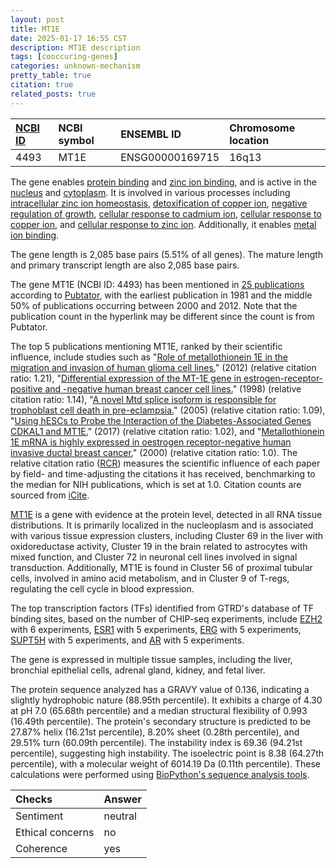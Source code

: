 ```yaml
---
layout: post
title: MT1E
date: 2025-01-17 16:55 CST
description: MT1E description
tags: [cooccuring-genes]
categories: unknown-mechanism
pretty_table: true
citation: true
related_posts: true
---
```




| [NCBI ID](https://www.ncbi.nlm.nih.gov/gene/4493) | NCBI symbol | ENSEMBL ID | Chromosome location |
| :-------- | :------- | :-------- | :------- |
| 4493  | MT1E | ENSG00000169715 | 16q13  |



The gene enables [protein binding](https://amigo.geneontology.org/amigo/term/GO:0005515) and [zinc ion binding](https://amigo.geneontology.org/amigo/term/GO:0008270), and is active in the [nucleus](https://amigo.geneontology.org/amigo/term/GO:0005634) and [cytoplasm](https://amigo.geneontology.org/amigo/term/GO:0005737). It is involved in various processes including [intracellular zinc ion homeostasis](https://amigo.geneontology.org/amigo/term/GO:0006882), [detoxification of copper ion](https://amigo.geneontology.org/amigo/term/GO:0010273), [negative regulation of growth](https://amigo.geneontology.org/amigo/term/GO:0045926), [cellular response to cadmium ion](https://amigo.geneontology.org/amigo/term/GO:0071276), [cellular response to copper ion](https://amigo.geneontology.org/amigo/term/GO:0071280), and [cellular response to zinc ion](https://amigo.geneontology.org/amigo/term/GO:0071294). Additionally, it enables [metal ion binding](https://amigo.geneontology.org/amigo/term/GO:0046872).


The gene length is 2,085 base pairs (5.51% of all genes). The mature length and primary transcript length are also 2,085 base pairs.


The gene MT1E (NCBI ID: 4493) has been mentioned in [25 publications](https://pubmed.ncbi.nlm.nih.gov/?term=%22MT1E%22) according to [Pubtator](https://academic.oup.com/nar/article/47/W1/W587/5494727), with the earliest publication in 1981 and the middle 50% of publications occurring between 2000 and 2012. Note that the publication count in the hyperlink may be different since the count is from Pubtator.


The top 5 publications mentioning MT1E, ranked by their scientific influence, include studies such as "[Role of metallothionein 1E in the migration and invasion of human glioma cell lines.](https://pubmed.ncbi.nlm.nih.gov/22843066)" (2012) (relative citation ratio: 1.21), "[Differential expression of the MT-1E gene in estrogen-receptor-positive and -negative human breast cancer cell lines.](https://pubmed.ncbi.nlm.nih.gov/9422519)" (1998) (relative citation ratio: 1.14), "[A novel Mtd splice isoform is responsible for trophoblast cell death in pre-eclampsia.](https://pubmed.ncbi.nlm.nih.gov/15775999)" (2005) (relative citation ratio: 1.09), "[Using hESCs to Probe the Interaction of the Diabetes-Associated Genes CDKAL1 and MT1E.](https://pubmed.ncbi.nlm.nih.gov/28538172)" (2017) (relative citation ratio: 1.02), and "[Metallothionein 1E mRNA is highly expressed in oestrogen receptor-negative human invasive ductal breast cancer.](https://pubmed.ncbi.nlm.nih.gov/10917545)" (2000) (relative citation ratio: 1.0). The relative citation ratio ([RCR](https://journals.plos.org/plosbiology/article?id=10.1371/journal.pbio.1002541)) measures the scientific influence of each paper by field- and time-adjusting the citations it has received, benchmarking to the median for NIH publications, which is set at 1.0. Citation counts are sourced from [iCite](https://icite.od.nih.gov).


[MT1E](https://www.proteinatlas.org/ENSG00000169715-MT1E) is a gene with evidence at the protein level, detected in all RNA tissue distributions. It is primarily localized in the nucleoplasm and is associated with various tissue expression clusters, including Cluster 69 in the liver with oxidoreductase activity, Cluster 19 in the brain related to astrocytes with mixed function, and Cluster 72 in neuronal cell lines involved in signal transduction. Additionally, MT1E is found in Cluster 56 of proximal tubular cells, involved in amino acid metabolism, and in Cluster 9 of T-regs, regulating the cell cycle in blood expression.


The top transcription factors (TFs) identified from GTRD's database of TF binding sites, based on the number of CHIP-seq experiments, include [EZH2](https://www.ncbi.nlm.nih.gov/gene/2146) with 6 experiments, [ESR1](https://www.ncbi.nlm.nih.gov/gene/2099) with 5 experiments, [ERG](https://www.ncbi.nlm.nih.gov/gene/2078) with 5 experiments, [SUPT5H](https://www.ncbi.nlm.nih.gov/gene/6829) with 5 experiments, and [AR](https://www.ncbi.nlm.nih.gov/gene/367) with 5 experiments.





The gene is expressed in multiple tissue samples, including the liver, bronchial epithelial cells, adrenal gland, kidney, and fetal liver.




The protein sequence analyzed has a GRAVY value of 0.136, indicating a slightly hydrophobic nature (88.95th percentile). It exhibits a charge of 4.30 at pH 7.0 (65.68th percentile) and a median structural flexibility of 0.993 (16.49th percentile). The protein's secondary structure is predicted to be 27.87% helix (16.21st percentile), 8.20% sheet (0.28th percentile), and 29.51% turn (60.09th percentile). The instability index is 69.36 (94.21st percentile), suggesting high instability. The isoelectric point is 8.38 (64.27th percentile), with a molecular weight of 6014.19 Da (0.11th percentile). These calculations were performed using [BioPython's sequence analysis tools](https://biopython.org/docs/1.75/api/Bio.SeqUtils.ProtParam.html).





| Checks    | Answer |
| :-------- | :------- |
| Sentiment  | neutral   |
| Ethical concerns | no     |
| Coherence    | yes    |